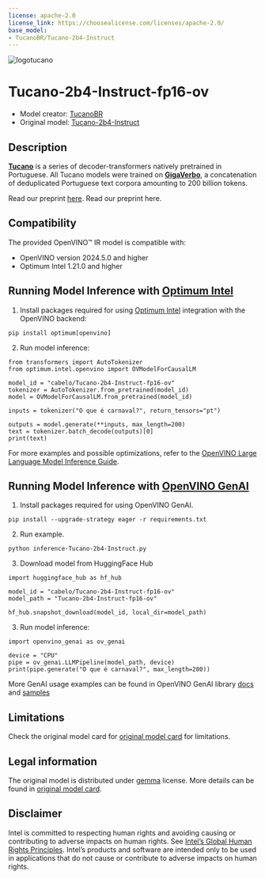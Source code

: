 ```yaml
---
license: apache-2.0
license_link: https://choosealicense.com/licenses/apache-2.0/
base_model:
- TucanoBR/Tucano-2b4-Instruct
---
```


![logotucano](https://github.com/user-attachments/assets/9ab82e1f-ccc5-4917-a94e-8bce607fb613)

# Tucano-2b4-Instruct-fp16-ov
* Model creator: [TucanoBR](https://huggingface.co/TucanoBR)
 * Original model: [Tucano-2b4-Instruct](https://huggingface.co/TucanoBR/Tucano-2b4-Instruct)

## Description

**[Tucano](https://huggingface.co/TucanoBR)** is a series of decoder-transformers natively pretrained in Portuguese. All Tucano models were trained on **[GigaVerbo](https://huggingface.co/datasets/TucanoBR/GigaVerbo)**, a concatenation of deduplicated Portuguese text corpora amounting to 200 billion tokens.

Read our preprint [here](https://arxiv.org/abs/2411.07854).
Read our preprint here.

## Compatibility

The provided OpenVINO™ IR model is compatible with:

* OpenVINO version 2024.5.0 and higher
* Optimum Intel 1.21.0 and higher

## Running Model Inference with [Optimum Intel](https://huggingface.co/docs/optimum/intel/index)


1. Install packages required for using [Optimum Intel](https://huggingface.co/docs/optimum/intel/index) integration with the OpenVINO backend:

```
pip install optimum[openvino]
```

2. Run model inference:

```
from transformers import AutoTokenizer
from optimum.intel.openvino import OVModelForCausalLM

model_id = "cabelo/Tucano-2b4-Instruct-fp16-ov"
tokenizer = AutoTokenizer.from_pretrained(model_id)
model = OVModelForCausalLM.from_pretrained(model_id)

inputs = tokenizer("O que é carnaval?", return_tensors="pt")

outputs = model.generate(**inputs, max_length=200)
text = tokenizer.batch_decode(outputs)[0]
print(text)
```

For more examples and possible optimizations, refer to the [OpenVINO Large Language Model Inference Guide](https://docs.openvino.ai/2024/learn-openvino/llm_inference_guide.html).

## Running Model Inference with [OpenVINO GenAI](https://github.com/openvinotoolkit/openvino.genai)

1. Install packages required for using OpenVINO GenAI.
```
pip install --upgrade-strategy eager -r requirements.txt
```

2. Run example.
```
python inference-Tucano-2b4-Instruct.py
```
3. Download model from HuggingFace Hub
   
```
import huggingface_hub as hf_hub

model_id = "cabelo/Tucano-2b4-Instruct-fp16-ov"
model_path = "Tucano-2b4-Instruct-fp16-ov"

hf_hub.snapshot_download(model_id, local_dir=model_path)

```

3. Run model inference:

```
import openvino_genai as ov_genai

device = "CPU"
pipe = ov_genai.LLMPipeline(model_path, device)
print(pipe.generate("O que é carnaval?", max_length=200))
```

More GenAI usage examples can be found in OpenVINO GenAI library [docs](https://github.com/openvinotoolkit/openvino.genai/blob/master/src/README.md) and [samples](https://github.com/openvinotoolkit/openvino.genai?tab=readme-ov-file#openvino-genai-samples)

## Limitations

Check the original model card for [original model card](https://huggingface.co/google/gemma-2-9b-it) for limitations.

## Legal information

The original model is distributed under [gemma](https://ai.google.dev/gemma/terms) license. More details can be found in [original model card](https://huggingface.co/google/gemma-2-9b-it).

## Disclaimer

Intel is committed to respecting human rights and avoiding causing or contributing to adverse impacts on human rights. See [Intel’s Global Human Rights Principles](https://www.intel.com/content/dam/www/central-libraries/us/en/documents/policy-human-rights.pdf). Intel’s products and software are intended only to be used in applications that do not cause or contribute to adverse impacts on human rights.
